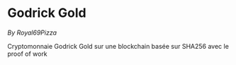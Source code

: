 # Godrick Gold

*By Royal69Pizza*

Cryptomonnaie Godrick Gold sur une blockchain basée sur SHA256 avec le proof of work